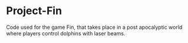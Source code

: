 # Project-Fin
Code used for the game Fin, that takes place in a post apocalyptic world where players control dolphins with laser beams.
